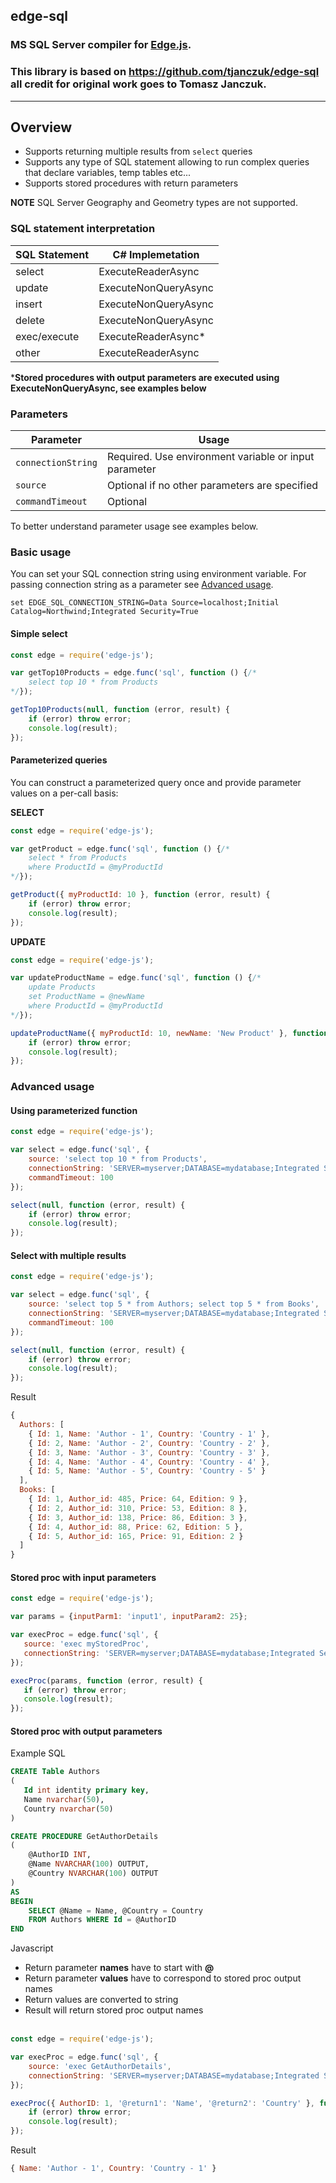## edge-sql

### MS SQL Server compiler for [Edge.js](https://github.com/agracio/edge-js). 

### This library is based on https://github.com/tjanczuk/edge-sql all credit for original work goes to Tomasz Janczuk. 
-------

## Overview
* Supports returning multiple results from `select` queries
* Supports any type of SQL statement allowing to run complex queries that declare variables, temp tables etc...
* Supports stored procedures with return parameters

**NOTE** SQL Server Geography and Geometry types are not supported.

### SQL statement interpretation

| SQL Statement   | C# Implemetation     |
| --------------- | -------------------- |
| select          | ExecuteReaderAsync   |
| update          | ExecuteNonQueryAsync |
| insert          | ExecuteNonQueryAsync |
| delete          | ExecuteNonQueryAsync |
| exec/execute    | ExecuteReaderAsync*  |
| other           | ExecuteReaderAsync   |

***Stored procedures with output parameters are executed using ExecuteNonQueryAsync, see examples below**

### Parameters

| Parameter          | Usage                |
| ------------------ | -------------------- |
| `connectionString` | Required. Use environment variable or input parameter |
| `source`           | Optional if no other parameters are specified         |
| `commandTimeout`   | Optional                                              |

To better understand parameter usage see examples below.

### Basic usage

You can set your SQL connection string using environment variable. For passing connection string as a parameter see [Advanced usage](#advanced-usage).

```
set EDGE_SQL_CONNECTION_STRING=Data Source=localhost;Initial Catalog=Northwind;Integrated Security=True
```

#### Simple select

```js
const edge = require('edge-js');

var getTop10Products = edge.func('sql', function () {/*
    select top 10 * from Products
*/});

getTop10Products(null, function (error, result) {
    if (error) throw error;
    console.log(result);
});
```

#### Parameterized queries

You can construct a parameterized query once and provide parameter values on a per-call basis:

**SELECT**

```js
const edge = require('edge-js');

var getProduct = edge.func('sql', function () {/*
    select * from Products 
    where ProductId = @myProductId
*/});

getProduct({ myProductId: 10 }, function (error, result) {
    if (error) throw error;
    console.log(result);
});
```

**UPDATE**

```js
const edge = require('edge-js');

var updateProductName = edge.func('sql', function () {/*
    update Products
    set ProductName = @newName 
    where ProductId = @myProductId
*/});

updateProductName({ myProductId: 10, newName: 'New Product' }, function (error, result) {
    if (error) throw error;
    console.log(result);
});
```

### Advanced usage
 
#### Using parameterized function

```js
const edge = require('edge-js');

var select = edge.func('sql', {
    source: 'select top 10 * from Products',
    connectionString: 'SERVER=myserver;DATABASE=mydatabase;Integrated Security=SSPI',
    commandTimeout: 100
});

select(null, function (error, result) {
    if (error) throw error;
    console.log(result);
});
```

#### Select with multiple results

```js
const edge = require('edge-js');

var select = edge.func('sql', {
    source: 'select top 5 * from Authors; select top 5 * from Books',
    connectionString: 'SERVER=myserver;DATABASE=mydatabase;Integrated Security=SSPI',
    commandTimeout: 100
});

select(null, function (error, result) {
    if (error) throw error;
    console.log(result);
});

```

Result

```js
{
  Authors: [
    { Id: 1, Name: 'Author - 1', Country: 'Country - 1' },
    { Id: 2, Name: 'Author - 2', Country: 'Country - 2' },
    { Id: 3, Name: 'Author - 3', Country: 'Country - 3' },
    { Id: 4, Name: 'Author - 4', Country: 'Country - 4' },
    { Id: 5, Name: 'Author - 5', Country: 'Country - 5' }
  ],
  Books: [
    { Id: 1, Author_id: 485, Price: 64, Edition: 9 },
    { Id: 2, Author_id: 310, Price: 53, Edition: 8 },
    { Id: 3, Author_id: 138, Price: 86, Edition: 3 },
    { Id: 4, Author_id: 88, Price: 62, Edition: 5 },
    { Id: 5, Author_id: 165, Price: 91, Edition: 2 } 
  ]
}
```
 
#### Stored proc with input parameters  

 ```js
const edge = require('edge-js');

var params = {inputParm1: 'input1', inputParam2: 25};

var execProc = edge.func('sql', {
    source: 'exec myStoredProc',
    connectionString: 'SERVER=myserver;DATABASE=mydatabase;Integrated Security=SSPI'
});

execProc(params, function (error, result) {
    if (error) throw error;
    console.log(result);
});
```  
#### Stored proc with output parameters

Example SQL 

```sql
CREATE Table Authors
(
   Id int identity primary key,
   Name nvarchar(50),
   Country nvarchar(50)
)

CREATE PROCEDURE GetAuthorDetails
(
    @AuthorID INT,
    @Name NVARCHAR(100) OUTPUT,
    @Country NVARCHAR(100) OUTPUT
)
AS
BEGIN
    SELECT @Name = Name, @Country = Country
    FROM Authors WHERE Id = @AuthorID
END
```

Javascript

* Return parameter **names** have to start with **@** 
* Return parameter **values** have to correspond to stored proc output names
* Return values are converted to string
* Result will return stored proc output names <br/> <br/>
  
  
```js
const edge = require('edge-js');

var execProc = edge.func('sql', {
    source: 'exec GetAuthorDetails',
    connectionString: 'SERVER=myserver;DATABASE=mydatabase;Integrated Security=SSPI'
});

execProc({ AuthorID: 1, '@return1': 'Name', '@return2': 'Country' }, function (error, result) {
    if (error) throw error;
    console.log(result);
});
```  

Result

```js
{ Name: 'Author - 1', Country: 'Country - 1' }
```